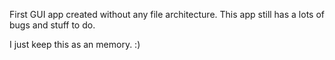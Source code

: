 First GUI app created without any file architecture.
This app still has a lots of bugs and stuff to do.

I just keep this as an memory. :)
